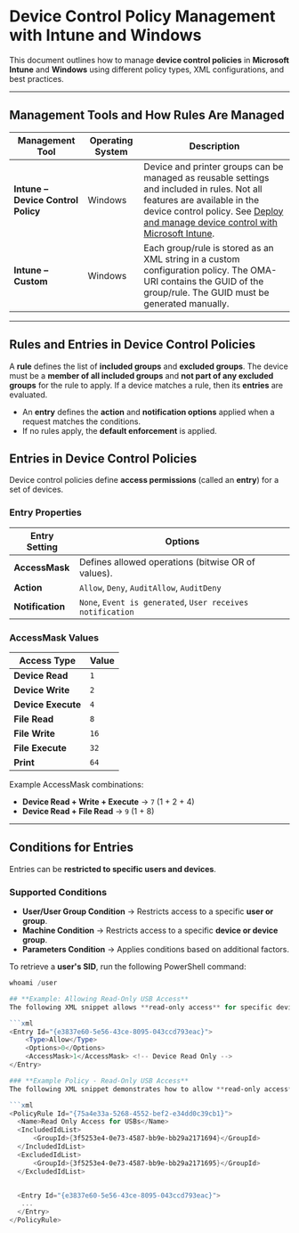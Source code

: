 # Device Control Policy Management with Intune and Windows

This document outlines how to manage **device control policies** in **Microsoft Intune** and **Windows** using different policy types, XML configurations, and best practices.

---

## **Management Tools and How Rules Are Managed**

| Management Tool                     | Operating System | Description |
|-------------------------------------|-----------------|-------------|
| **Intune – Device Control Policy**  | Windows         | Device and printer groups can be managed as reusable settings and included in rules. Not all features are available in the device control policy. See [Deploy and manage device control with Microsoft Intune](https://docs.microsoft.com/en-us/mem/intune/protect/device-control). |
| **Intune – Custom**                 | Windows         | Each group/rule is stored as an XML string in a custom configuration policy. The OMA-URI contains the GUID of the group/rule. The GUID must be generated manually. |

---

## **Rules and Entries in Device Control Policies**

A **rule** defines the list of **included groups** and **excluded groups**. The device must be a **member of all included groups** and **not part of any excluded groups** for the rule to apply. If a device matches a rule, then its **entries** are evaluated.

- An **entry** defines the **action** and **notification options** applied when a request matches the conditions.
- If no rules apply, the **default enforcement** is applied.

## **Entries in Device Control Policies**
Device control policies define **access permissions** (called an **entry**) for a set of devices.

### **Entry Properties**
| Entry Setting     | Options |
|------------------|---------|
| **AccessMask**   | Defines allowed operations (bitwise OR of values). |
| **Action**       | `Allow`, `Deny`, `AuditAllow`, `AuditDeny` |
| **Notification** | `None`, `Event is generated`, `User receives notification` |

### **AccessMask Values**
| Access Type     | Value |
|---------------|-------|
| **Device Read** | `1` |
| **Device Write** | `2` |
| **Device Execute** | `4` |
| **File Read** | `8` |
| **File Write** | `16` |
| **File Execute** | `32` |
| **Print** | `64` |

Example AccessMask combinations:
- **Device Read + Write + Execute** → `7` (1 + 2 + 4)
- **Device Read + File Read** → `9` (1 + 8)

---

## **Conditions for Entries**
Entries can be **restricted to specific users and devices**.

### **Supported Conditions**
- **User/User Group Condition** → Restricts access to a specific **user or group**.
- **Machine Condition** → Restricts access to a specific **device or device group**.
- **Parameters Condition** → Applies conditions based on additional factors.

To retrieve a **user's SID**, run the following PowerShell command:
```powershell
whoami /user

## **Example: Allowing Read-Only USB Access**
The following XML snippet allows **read-only access** for specific devices:

```xml
<Entry Id="{e3837e60-5e56-43ce-8095-043ccd793eac}">
    <Type>Allow</Type>
    <Options>0</Options>
    <AccessMask>1</AccessMask> <!-- Device Read Only -->
</Entry>

### **Example Policy - Read-Only USB Access**
The following XML snippet demonstrates how to allow **read-only access** for certain USB devices:

```xml
<PolicyRule Id="{75a4e33a-5268-4552-bef2-e34dd0c39cb1}">
  <Name>Read Only Access for USBs</Name>
  <IncludedIdList>
      <GroupId>{3f5253e4-0e73-4587-bb9e-bb29a2171694}</GroupId>
  </IncludedIdList>
  <ExcludedIdList>
      <GroupId>{3f5253e4-0e73-4587-bb9e-bb29a2171695}</GroupId>
  </ExcludedIdList>


  <Entry Id="{e3837e60-5e56-43ce-8095-043ccd793eac}">
   ...
  </Entry>
</PolicyRule> 
